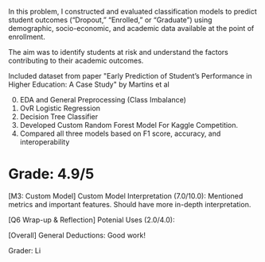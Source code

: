 In this problem, I constructed and evaluated classification models to predict student outcomes (“Dropout,” “Enrolled,” or “Graduate”) using demographic, socio-economic, and academic data available at the point of enrollment. 

The aim was to identify students at risk and understand the factors contributing to their academic outcomes.

Included dataset from paper "Early Prediction of Student’s Performance in Higher Education: A Case Study" by Martins et al

0. EDA and General Preprocessing (Class Imbalance)
1. OvR Logistic Regression
2. Decision Tree Classifier
3. Developed Custom Random Forest Model For Kaggle Competition. 
4. Compared all three models based on F1 score, accuracy, and interoperability

# Grade: 4.9/5
[M3: Custom Model] Custom Model Interpretation (7.0/10.0):
Mentioned metrics and important features. Should have more in-depth interpretation.

[Q6 Wrap-up & Reflection] Potenial Uses (2.0/4.0):


[Overall] General Deductions:
Good work!


Grader: Li
